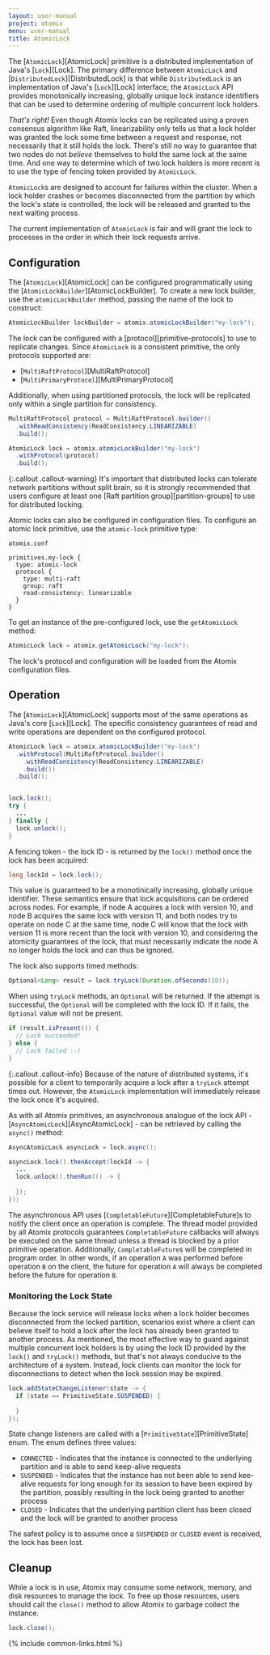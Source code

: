 ```yaml
---
layout: user-manual
project: atomix
menu: user-manual
title: AtomicLock
---
```


The [`AtomicLock`][AtomicLock] primitive is a distributed implementation of Java's [`Lock`][Lock]. The primary difference between `AtomicLock` and [`DistributedLock`][DistributedLock] is that while `DistributedLock` is an implementation of Java's [`Lock`][Lock] interface, the `AtomicLock` API provides monotonically increasing, globally unique lock instance identifiers that can be used to determine ordering of multiple concurrent lock holders.

*That's right!* Even though Atomix locks can be replicated using a proven consensus algorithm like Raft, linearizability only tells us that a lock holder was granted the lock some time between a request and response, not necessarily that it still holds the lock. There's still no way to guarantee that two nodes do not _believe_ themselves to hold the same lock at the same time. And one way to determine which of two lock holders is more recent is to use the type of fencing token provided by `AtomicLock`.

`AtomicLock`s are designed to account for failures within the cluster. When a lock holder crashes or becomes disconnected from the partition by which the lock's state is controlled, the lock will be released and granted to the next waiting process.

The current implementation of `AtomicLock` is fair and will grant the lock to processes in the order in which their lock requests arrive.

## Configuration

The [`AtomicLock`][AtomicLock] can be configured programmatically using the [`AtomicLockBuilder`][AtomicLockBuilder]. To create a new lock builder, use the `atomicLockBuilder` method, passing the name of the lock to construct:

```java
AtomicLockBuilder lockBuilder = atomix.atomicLockBuilder("my-lock");
```

The lock can be configured with a [protocol][primitive-protocols] to use to replicate changes. Since `AtomicLock` is a consistent primitive, the only protocols supported are:
* [`MultiRaftProtocol`][MultiRaftProtocol]
* [`MultiPrimaryProtocol`][MultiPrimaryProtocol]

Additionally, when using partitioned protocols, the lock will be replicated only within a single partition for consistency.

```java
MultiRaftProtocol protocol = MultiRaftProtocol.builder()
  .withReadConsistency(ReadConsistency.LINEARIZABLE)
  .build();

AtomicLock lock = atomix.atomicLockBuilder("my-lock")
  .withProtocol(protocol)
  .build();
```

{:.callout .callout-warning}
It's important that distributed locks can tolerate network partitions without split brain, so it is strongly recommended that users configure at least one [Raft partition group][partition-groups] to use for distributed locking.

Atomic locks can also be configured in configuration files. To configure an atomic lock primitive, use the `atomic-lock` primitive type:

`atomix.conf`

```hocon
primitives.my-lock {
  type: atomic-lock
  protocol {
    type: multi-raft
    group: raft
    read-consistency: linearizable
  }
}
```

To get an instance of the pre-configured lock, use the `getAtomicLock` method:

```java
AtomicLock lock = atomix.getAtomicLock("my-lock");
```

The lock's protocol and configuration will be loaded from the Atomix configuration files.

## Operation

The [`AtomicLock`][AtomicLock] supports most of the same operations as Java's core [`Lock`][Lock]. The specific consistency guarantees of read and write operations are dependent on the configured protocol.

```java
AtomicLock lock = atomix.atomicLockBuilder("my-lock")
  .withProtocol(MultiRaftProtocol.builder()
    .withReadConsistency(ReadConsistency.LINEARIZABLE)
    .build())
  .build();


lock.lock();
try {
  ...
} finally {
  lock.unlock();
}
```

A fencing token - the lock ID - is returned by the `lock()` method once the lock has been acquired:

```java
long lockId = lock.lock();
```

This value is guaranteed to be a monotinically increasing, globally unique identifier. These semantics ensure that lock acquisitions can be ordered across nodes. For example, if node A acquires a lock with version 10, and node B acquires the same lock with version 11, and both nodes try to operate on node C at the same time, node C will know that the lock with version 11 is more recent than the lock with version 10, and considering the atomicity guarantees of the lock, that must necessarily indicate the node A no longer holds the lock and can thus be ignored.

The lock also supports timed methods:

```java
Optional<Long> result = lock.tryLock(Duration.ofSeconds(10));
```

When using `tryLock` methods, an `Optional` will be returned. If the attempt is successful, the `Optional` will be completed with the lock ID. If it fails, the `Optional` value will not be present.

```java
if (result.isPresent()) {
  // Lock succeeded!
} else {
  // Lock failed :-(
}
```

{:.callout .callout-info}
Because of the nature of distributed systems, it's possible for a client to temporarily acquire a lock after a `tryLock` attempt times out. However, the `AtomicLock` implementation will immediately release the lock once it's acquired.

As with all Atomix primitives, an asynchronous analogue of the lock API - [`AsyncAtomicLock`][AsyncAtomicLock] - can be retrieved by calling the `async()` method:

```java
AsyncAtomicLock asyncLock = lock.async();

asyncLock.lock().thenAccept(lockId -> {
  ...
  lock.unlock().thenRun(() -> {
    
  });
});
```

The asynchronous API uses [`CompletableFuture`][CompletableFuture]s to notify the client once an operation is complete. The thread model provided by all Atomix protocols guarantees `CompletableFuture` callbacks will always be executed on the same thread unless a thread is blocked by a prior primitive operation. Additionally, `CompletableFuture`s will be completed in program order. In other words, if an operation `A` was performed before operation `B` on the client, the future for operation `A` will always be completed before the future for operation `B`.

### Monitoring the Lock State

Because the lock service will release locks when a lock holder becomes disconnected from the locked partition, scenarios exist where a client can believe itself to hold a lock after the lock has already been granted to another process. As mentioned, the most effective way to guard against multiple concurrent lock holders is by using the lock ID provided by the `lock()` and `tryLock()` methods, but that's not always conducive to the architecture of a system. Instead, lock clients can monitor the lock for disconnections to detect when the lock session may be expired.

```java
lock.addStateChangeListener(state -> {
  if (state == PrimitiveState.SUSPENDED) {
    
  }
});
```

State change listeners are called with a [`PrimitiveState`][PrimitiveState] enum. The enum defines three values:
* `CONNECTED` - Indicates that the instance is connected to the underlying partition and is able to send keep-alive requests
* `SUSPENDED` - Indicates that the instance has not been able to send kee-alive requests for long enough for its session to have been expired by the partition, possibly resulting in the lock being granted to another process 
* `CLOSED` - Indicates that the underlying partition client has been closed and the lock will be granted to another process

The safest policy is to assume once a `SUSPENDED` or `CLOSED` event is received, the lock has been lost.

## Cleanup

While a lock is in use, Atomix may consume some network, memory, and disk resources to manage the lock. To free up those resources, users should call the `close()` method to allow Atomix to garbage collect the instance.

```java
lock.close();
```

{% include common-links.html %}
